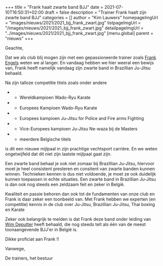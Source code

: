 +++
title = "Frank haalt zwarte band BJJ"
date = 2021-07-10T16:50:31+02:00
draft = false
description = "Trainer Frank haalt zijn zwarte band BJJ"
categories = []
author = "Kim Lauwers"
homepageImgUrl = "images/nieuws/2021/2021_bjj_frank_zwart.jpg"
listpageImgUrl = "/images/nieuws/2021/2021_bjj_frank_zwart.jpg"
detailpageImgUrl = "../images/nieuws/2021/2021_bjj_frank_zwart.jpg"
[menu.global]
    parent = "nieuws"
+++

Geachte,

Dat we als club blij mogen zijn met een gepassioneerde trainer zoals [Frank Engels](https://www.jujitsukeerbergen.be/trainers/#Frank_Engels) weten we al langer.
En vandaag hebben we hier weeral een bewijs van, Frank heeft namelijk vandaag zijn zwarte band in Brazillian Ju-Jitsu behaald.

Na zijn talloze competitie titels zoals onder andere

* - Wereldkampioen Wado-Ryu Karate 
* - Europees Kampioen Wado-Ryu Karate 
* - Europees kampioen Ju-Jitsu for Police and Fire arms Fighting 
* - Vice-Europees kampioen Ju-Jitsu Ne-waza bij de Masters 
* - meerdere Belgische titels

is dit een nieuwe mijlpaal in zijn prachtige vechtsport carrière. En we weten ongetwijfeld dat dit niet zijn laatste mijlpaal gaat zijn.

Een zwarte band behaal je ook niet zomaar bij Brazillian Ju-Jitsu, hiervoor moet je heel consistent presteren en consitent van zwarte banden kunnen winnen.
Technieken kennen is dus niet voldoende, je moet ze ook duidelijk kunnen toepassen in echte situaties.
Een zwarte band in Brazillian Ju-Jitsu is dan ook nog steeds een zeldzaam feit en zeker in België.

Kwaliteit en passie behoren dan ook tot de fundamenten van onze club en Frank is daar zeker een toonbeeld van.
Met Frank hebben we experten (en competitie) kennis in de club over Ju-Jitsu, Brazillian Ju-Jitsu, Thai boxing en Karate

Zeker ook belangrijk te melden is dat Frank deze band onder leiding van [Wim Deputter](https://brasateam.be/wp/about-brasa/wim-deputter/) heeft behaald, die nog steeds telt als één van de meest toonaangevende BJJ'er in België is. 

Dikke proficiat aan Frank !!

Vanwege,

De trainers, het bestuur